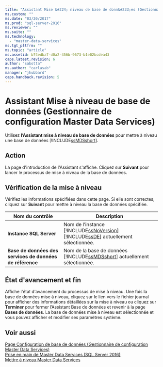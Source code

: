 ```yaml
---
title: "Assistant Mise &#224; niveau de base de donn&#233;es (Gestionnaire de configuration Master Data Services) | Microsoft Docs"
ms.custom: ""
ms.date: "03/20/2017"
ms.prod: "sql-server-2016"
ms.reviewer: ""
ms.suite: ""
ms.technology: 
  - "master-data-services"
ms.tgt_pltfrm: ""
ms.topic: "article"
ms.assetid: b74edba7-d0a2-456b-9673-b1e02bcdea43
caps.latest.revision: 6
author: "sabotta"
ms.author: "carlasab"
manager: "jhubbard"
caps.handback.revision: 5
---
```

# Assistant Mise &#224; niveau de base de donn&#233;es (Gestionnaire de configuration Master Data Services)
  Utilisez **l’Assistant mise à niveau de base de données** pour mettre à niveau une base de données [!INCLUDE[ssMDSshort](../includes/ssmdsshort-md.md)].  
  
## Action  
 La page d'introduction de l'Assistant s'affiche. Cliquez sur **Suivant** pour lancer le processus de mise à niveau de la base de données.  
  
## Vérification de la mise à niveau  
 Vérifiez les informations spécifiées dans cette page. Si elle sont correctes, cliquez sur **Suivant** pour mettre à niveau la base de données spécifiée.  
  
|Nom du contrôle|Description|  
|------------------|-----------------|  
|**Instance SQL Server**|Nom de l’instance [!INCLUDE[ssNoVersion](../includes/ssnoversion-md.md)][!INCLUDE[ssDE](../includes/ssde-md.md)] actuellement sélectionnée.|  
|**Base de données des services de données de référence**|Nom de la base de données [!INCLUDE[ssMDSshort](../includes/ssmdsshort-md.md)] actuellement sélectionnée.|  
  
## État d'avancement et fin  
 Affiche l'état d'avancement du processus de mise à niveau. Une fois la base de données mise à niveau, cliquez sur le lien vers le fichier journal pour afficher des informations détaillées sur la mise à niveau ou cliquez sur **Terminer** pour fermer l’Assistant Base de données et revenir à la page **Bases de données**. La base de données mise à niveau est sélectionnée et vous pouvez afficher et modifier ses paramètres système.  
  
## Voir aussi  
 [Page Configuration de base de données &#40;Gestionnaire de configuration Master Data Services&#41;](../master-data-services/database-configuration-page-master-data-services-configuration-manager.md)   
 [Prise en main de Master Data Services &#40;SQL Server 2016&#41;](../Topic/Get%20Started%20with%20Master%20Data%20Services%20\(SQL%20Server%202016\).md)   
 [Mettre à niveau Master Data Services](../database-engine/install-windows/upgrade-master-data-services.md)  
  
  